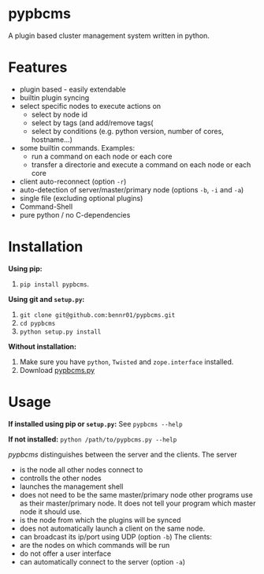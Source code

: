 # pypbcms
A plugin based cluster management system written in python.

# Features
- plugin based - easily extendable
- builtin plugin syncing
- select specific nodes to execute actions on
  - select by node id
  - select by tags (and add/remove tags(
  - select by conditions (e.g. python version, number of cores, hostname...)
- some builtin commands. Examples:
  - run a command on each node or each core
  - transfer a directorie and execute a command on each node or each core
- client auto-reconnect (option `-r`)
- auto-detection of server/master/primary node (options `-b`, `-i` and `-a`)
- single file (excluding optional plugins)
- Command-Shell
- pure python / no C-dependencies

# Installation
**Using pip:**
1. `pip install pypbcms`.

**Using git and `setup.py`:**
1. `git clone git@github.com:bennr01/pypbcms.git`
2. `cd pypbcms`
3. `python setup.py install`

**Without installation:**
1. Make sure you have `python`, `Twisted` and `zope.interface` installed.
2. Download [pypbcms.py](https://raw.githubusercontent.com/bennr01/pypbcms/master/pypbcms.py)

# Usage
**If installed using pip or `setup.py`:**
See `pypbcms --help`

**If not installed:**
`python /path/to/pypbcms.py --help`

*pypbcms* distinguishes between the server and the clients.
The server
 - is the node all other nodes connect to
 - controlls the other nodes
 - launches the management shell
 - does not need to be the same master/primary node other programs use as their master/primary node. It does not tell your program which master node it should use.
 - is the node from which the plugins will be synced
 - does not automatically launch a client on the same node.
 - can broadcast its ip/port using UDP (option `-b`)
 The clients:
 - are the nodes on which commands will be run
 - do not offer a user interface
 - can automatically connect to the server (option `-a`)
 
 
